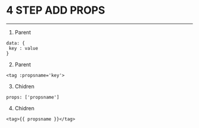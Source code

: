 # 4 STEP ADD PROPS #
-----------------
1. Parent
 ```
data: {
  key : value
}
```
2. Parent
 ```
<tag :propsname='key'>
```
3. Chidren 
```
props: ['propsname']
```
4. Chidren 
```
<tag>{{ propsname }}</tag>
```

